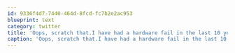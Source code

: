 ```yaml
---
id: 9336f4d7-7440-464d-8fcd-fc7b2e2ac953
blueprint: text
category: twitter
title: 'Oops, scratch that.I have had a hardware fail in the last 10 years: My #io2011 Galaxy tab has gone into infinite reboot cycle.'
caption: 'Oops, scratch that.I have had a hardware fail in the last 10 years: My <span class="hashtag hashtag_local">#<a href="http://tweettemp.darylchymko.ca/?tag=io2011">io2011</a> Galaxy tab has gone into infinite reboot cycle.'
---
```

